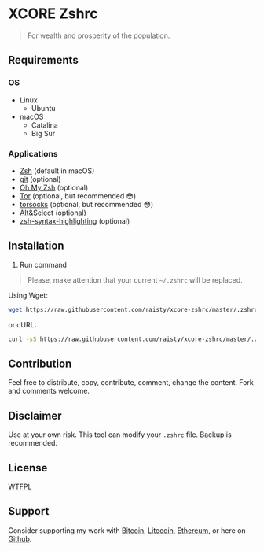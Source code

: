 # XCORE Zshrc

> For wealth and prosperity of the population.

## Requirements

### OS

- Linux
   - Ubuntu
- macOS
   - Catalina
   - Big Sur

### Applications

- [Zsh](https://www.zsh.org/) (default in macOS)
- [git](https://git-scm.com/download/linux) (optional)
- [Oh My Zsh](https://ohmyz.sh/) (optional)
- [Tor](https://www.torproject.org) (optional, but recommended 😳)
- [torsocks](https://formulae.brew.sh/formula/torsocks) (optional, but recommended 😳)
- [Alt&Select](https://github.com/raisty/alt-and-select) (optional)
- [zsh-syntax-highlighting](https://github.com/zsh-users/zsh-syntax-highlighting) (optional)

## Installation

1. Run command

> Please, make attention that your current `~/.zshrc` will be replaced.

Using Wget:

```sh
wget https://raw.githubusercontent.com/raisty/xcore-zshrc/master/.zshrc -nc --no-dns-cache -O ->> ~/.zshrc
```

or cURL:

```sh
curl -sS https://raw.githubusercontent.com/raisty/xcore-zshrc/master/.zshrc >> ~/.zshrc
```

## Contribution

Feel free to distribute, copy, contribute, comment, change the content. Fork and comments welcome.

## Disclaimer

Use at your own risk. This tool can modify your `.zshrc` file. Backup is recommended.

## License

[WTFPL](LICENSE)

## Support

Consider supporting my work with [Bitcoin][btc], [Litecoin][ltc], [Ethereum][eth], or here on [Github][gh].

[btc]: https://pay.btc.horse#bitcoin:37iSWX4QdoayZXmuj13AExuhzSkfd7LuG6
[ltc]: https://pay.btc.horse#litecoin:M8bEQNPkZ66hoFGYJuMVntyjj9dmYo1wBf
[eth]: https://pay.btc.horse#ethereum:0x10c993039CC831A1fe8230ddd82A0A13625Dd43E
[gh]: https://github.com/sponsors/raisty
